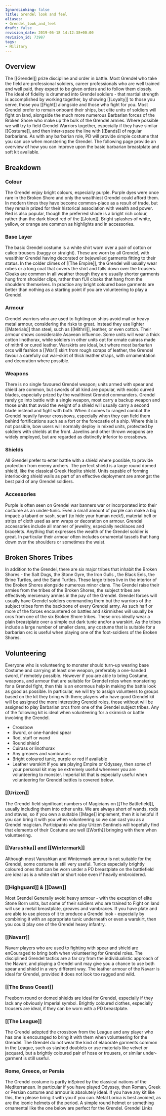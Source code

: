 ```yaml
---
IgnoreLinking: false
Title: Grendel look and feel
aliases:
- Grendel_look_and_feel
draft: false
revision_date: 2019-06-18 14:12:38+00:00
revision_id: 73987
tags:
- Military
---
```


## Overview
The [[Grendel]] prize discipline and order in battle. Most Grendel who take the field are professional soldiers, career professionals who are well trained and well paid, they expect to be given orders and to follow them closely. The ideal of fidelity is drummed into Grendel soldiers - that martial strength is accomplished by working together, by showing [[Loyalty]] to those you serve, those you [[Fight]] alongside and those who fight for you.
Most Grendel prefer to remain onboard their ships, but elite units of soldiers will fight on land, alongside the much more numerous Barbarian forces of the Broken Shore who make up the bulk of the Grendel armies. Where possible we will try to field Grendel Warriors together, especially if they have similar [[Costume]], and then inter-space the line with [[Bands]] of regular barbarians.
As with any barbarian role, PD will provide simple costume that you can use when monstering the Grendel. The following page provide an overview of how you can improve upon the basic barbarian breastplate and soft kit available.
## Breakdown
### Colour
The Grendel enjoy bright colours, especially purple. Purple dyes were once rare in the Broken Shore and only the wealthiest Grendel could afford them. In modern times they have become common-place as a result of trade, but they remain prized for their historical association with wealth and power. Red is also popular, though the preferred shade is a bright rich colour, rather than the dark blood red of the [[Jotun]]. Bright splashes of white, yellow, or orange are common as highlights and in accessories.
### Base Layer
The basic Grendel costume is a white shirt worn over a pair of cotton or calico trousers (baggy or straight). These are worn by all Grendel, with wealthier Grendel having decorated or bejewelled garments fitting to their status. In the colder climes of [[The Empire]], the Grendel will usually wear robes or a long coat that covers the shirt and falls down over the trousers. Cloaks are common in all weather though they are usually shorter garments hung from shoulder clips, rather than fUll cloaks that hang from the shoulders themselves. 
In practice any bright coloured base garments are better than nothing as a starting point if you are volunteering to play a Grendel.
### Armour
Grendel warriors who are used to fighting on ships avoid mail or heavy metal armour, considering the risks to great. Instead they use lighter [[Materials]] than steel, such as [[Mithril]], leather, or even cotton. Their armour shows considerable Asavean influence. Some units will wear a thick cotton linothorax, while soldiers in other units opt for ornate cuirass made of mithril or cured leather.
Warskirts are ideal, but where most barbarian orcs will fashion a [[War]] skirt from rough scraps of leather, the Grendel favour a carefully cut war-skirt of thick leather straps, with ornamentation and decoration where possible.
### Weapons
There is no single favoured Grendel weapon; units armed with spear and shield are common, but swords of all kind are popular, with exotic curved blades, especially prized by the wealthiest Grendel commanders. Grendel rarely go into battle with a single weapon, most carry a backup weapon and those units that avoid the weight of a shield will usually carry a second blade instead and fight with both.
When it comes to ranged combat the Grendel heavily favour crossbows, especially when they can field them behind fortifications such as a fort or the forecastle of a ship. Where this is not possible, bow users will normally deploy in mixed units, protected by soldiers with shields at the front. Javelins and other thrown weapons are widely employed, but are regarded as distinctly inferior to crossbows.
### Shields
All Grendel prefer to enter battle with a shield where possible, to provide protection from enemy archers. The perfect shield is a large round domed shield, like the classical Greek Hoplite shield. Units capable of forming interlocking shield walls as part of an effective deployment are amongst the best paid of any Grendel soldiers.
### Accessories
Purple is often seen on Grendel war banners war or incorporated into their costume as an under-tunic. Even a small amount of purple can make a big impact: a tabard or sash, scarf (to hide your human neck!), material belt or strips of cloth used as arm wraps or decoration on armour.
Grendel accessories include all manner of jewellry, especially necklaces and bracelets. Anything that expresses the wealth of the Grendel soldier is great. In particular their armour often includes ornamental tassels that hang down over the shoulders or sometimes the waist.
## Broken Shores Tribes
In addition to the Grendel, there are six major tribes that inhabit the Broken Shores - the Salt Dogs, the Stone Gyre, the Iron Gulls , the Black Eels, the Brine Turtles, and the Sand Turtles. These large tribes live in the interior of the Broken Shores alongside numerous minor clans. The Grendel raise their armies from the tribes of the Broken Shores, the subject tribes are effectively mercenary armies in the pay of the Grendel. 
Grendel forces will usually have Grendel soldiers commanding them but the warriors of the subject tribes form the backbone of every Grendel army. As such half or more of the forces encountered on battles and skirmishes will usually be orcs from one of the six Broken Shore tribes. These orcs ideally wear a plain breastplate over a simple cut dark tunic and/or a warskirt. As the tribes include a large number of smaller clans, any costume that is suitable for a barbarian orc is useful when playing one of the foot-soldiers of the Broken Shores.
## Volunteering
Everyone who is volunteering to monster should turn-up wearing base Costume and carrying at least one weapon, preferably a one-handed sword, if remotely possible. However if you are able to bring Costume, weapons, and armour that are suitable for Grendel roles when monstering for a Grendel fight, then this is an enormous help in making the battle look as good as possible. In particular, we will try to assign volunteers to groups based on the kit they bring with them; players who have good Grendel kit will be assigned the more interesting Grendel roles, those without will be assigned to play Barbarian orcs from one of the Grendel subject tribes.
Any of the following kit is ideal when volunteering for a skirmish or battle involving the Grendel.
* Crossbow
* Sword, or one-handed spear
* Rod, staff or wand
* Round shield
* Cuirass or linothorax
* Any greaves and vambraces
* Bright coloured tunic, purple or red if available
* Leather warskirt
If you are playing Empire or Odyssey, then some of your personal kit may be extremely useful whenever you are volunteering to monster. Imperial kit that is especially useful when volunteering for Grendel battles is covered below.
### [[Urizen]]
The Grendel field significant numbers of Magicians on [[The Battlefield]], usually including them into other units. We are always short of wands, rods and staves, so if you own a suitable [[Mage]] implement, then it is helpful if you can bring it with you when volunteering so we can cast you as a Grendel magician. Participants who play Urizen Sentinels will hopefully find that elements of their Costume are well [[Worth]] bringing with them when volunteering. 
### [[Varushka]] and [[Wintermark]]
Although most Varushkan and Wintermark armour is not suitable for the Grendel, some costume is still very useful. Tunics especially brightly coloured ones that can be worn under a PD breastplate on the battlefield are ideal as is a white shirt or short robe even if heavily embroidered.
### [[Highguard]] & [[Dawn]]
Most Grendel Generally avoid heavy armour - with the exception of elite Stone Born units, but some of their soldiers who are trained to Fight on land will use a metal breastplate, greaves and vambraces. If you have plate and are able to use pieces of it to produce a Grendel look - especially by combining it with an appropriate tunic underneath or even a warskirt, then you could play one of the Grendel heavy infantry.
### [[Navarr]]
Navarr players who are used to fighting with spear and shield are enCouraged to bring both when volunteering for Grendel roles. The disciplined Grendel tactics are a far cry from the individualistic approach of the Navarr, and playing a Grendel unit may give you a chance to use both spear and shield in a very different way. The leather armour of the Navarr is ideal for Grendel, provided it does not look too rugged and wild. 
### [[The Brass Coast]]
Freeborn round or domed shields are ideal for Grendel, especially if they lack any obviously Imperial symbol. Brightly coloured clothes, especially trousers are ideal, if they can be worn with a PD breastplate.
### [[The League]]
The Grendel adopted the crossbow from the League and any player who has one is encouraged to bring it with them when volunteering for the Grendel. The Grendel do not wear the kind of elaborate garments common in the League, such as slashed doublets or use materials like velvet or jacquard, but a brightly coloured pair of hose or trousers, or similar under-garment is still useful.
### Rome, Greece, or Persia
The Grendel costume is partly inSpired by the classical nations of the Mediterranean. In particular if you have played Odyssey, then Roman, Greek or Persian costume and armour is absolutely ideal. If you have any kit like this, then please bring it with you if you can. Metal Lorica is best avoided, as are the iconic helmets of the period. A simple round helmet or something ornamental like the one below are perfect for the Grendel.
Grendel Links